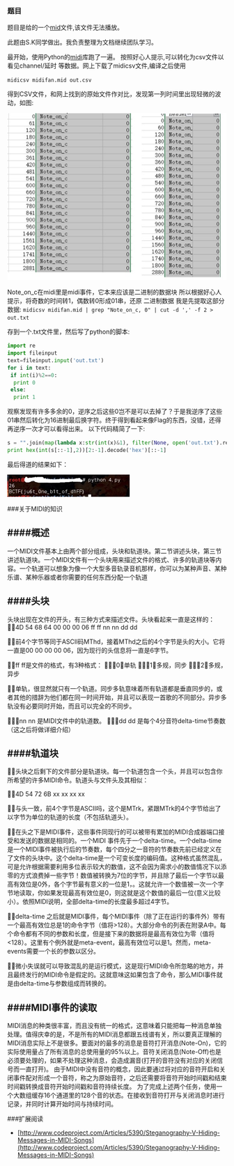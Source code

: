 ### 题目
 题目是给的一个[mid](midifan.mid.ce4c0b4f4d9833b1c728c622f47b300f)文件,该文件无法播放。

此题由S.K同学做出。我负责整理为文档继续团队学习。

最开始，使用Python的[midi](https://github.com/vishnubob/python-midi)库跑了一遍。
按照好心人提示,可以转化为csv文件以看见channel/延时 等数据。网上下载了midicsv文件,编译之后使用

`midicsv midifan.mid out.csv`

得到CSV文件，和网上找到的原始文件作对比，发现第一列时间里出现轻微的波动，如图:

![diff.png](diff.png)

Note_on_c在midi里是midi事件，它本来应该是二进制的数据块
所以根据好心人提示，将奇数的时间转1，偶数转0形成01串，还原 二进制数据
我是先提取这部分数据:
`midicsv midifan.mid | grep "Note_on_c, 0" | cut -d ',' -f 2 >  out.txt`

存到一个.txt文件里，然后写了python的脚本:

```python
import re
import fileinput
text=fileinput.input('out.txt')
for i in text:
 if int(i)%2==0:
  print 0
 else:
  print 1
```
观察发现有许多多余的0，逆序之后这些0岂不是可以去掉了？于是我逆序了这些01串然后转化为16进制最后换字符。终于得到看起来像Flag的东西，没错，还得再逆序一次才可以看得出来。
以下代码精简了一下:

```python
s = "".join(map(lambda x:str(int(x)&1), filter(None, open('out.txt').read().split('\n'))))
print hex(int(s[::-1],2))[2:-1].decode('hex')[::-1]
```
最后得道的结果如下：

![flag.png](flag.png)

###关于MIDI的知识

####概述
---
一个MIDI文件基本上由两个部分组成，头块和轨道块。第二节讲述头块，第三节讲述轨道块。一个MIDI文件有一个头块用来描述文件的格式、许多的轨道块等内容。一个轨道可以想象为像一个大型多音轨录音机那样，你可以为某种声音、某种乐谱、某种乐器或者你需要的任何东西分配一个轨道

####头块
---
头块出现在文件的开头，有三种方式来描述文件。头块看起来一直是这样的：
4D 54 68 64 00 00 00 06 ff ff nn nn dd dd

前4个字节等同于ASCII码MThd，接着MThd之后的4个字节是头的大小。它将一直是00 00 00 00 06，因为现行的头信息将一直是6字节。

ff ff是文件的格式，有3种格式：
0－单轨
1－多规，同步
2－多规，异步

单轨，很显然就只有一个轨道。同步多轨意味着所有轨道都是垂直同步的，或者其他的措辞为他们都在同一时间开始，并且可以表现一首歌的不同部分。异步多轨没有必要同时开始，而且可以完全的不同步。

nn nn 是MIDI文件中的轨道数。
dd dd 是每个4分音符delta-time节奏数（这之后将做详细介绍）

####轨道块
---

头块之后剩下的文件部分是轨道块。每一个轨道包含一个头，并且可以包含你所希望的许多MIDI命令。轨道头与文件头及其相似：

4D 54 72 6B xx xx xx xx

与头一致，前4个字节是ASCII吗，这个是MTrk，紧跟MTrk的4个字节给出了以字节为单位的轨道的长度（不包括轨道头）。

在头之下是MIDI事件，这些事件同现行的可以被带有累加的MIDI合成器端口接受和发送的数据是相同的。一个MIDI 事件先于一个delta-time。一个delta-time是一个MIDI事件被执行后的节奏数，每个四分之一音符的节奏数先前已经定义在了文件的头块中。这个delta-time是一个可变长度的编码值。这种格式虽然混乱，可是允许根据需要利用多位表示较大的数值，这不会因为需求小的数值情况下以添零的方式浪费掉一些字节！数值被转换为7位的字节，并且除了最后一个字节以最高有效位是0外，各个字节最有意义的一位是1，。这就允许一个数值被一次一个字节地读取，你如果发现最高有效位是0，则这就是这个数值的最后一位(意义比较小）。依照MIDI说明，全部delta-time的长度最多超过4字节。

delta-time 之后就是MIDI事件，每个MIDI事件（除了正在运行的事件外）带有一个最高有效位总是1的命令字节（值将>128）。大部分命令的列表在附录A中。每个命令都有不同的参数和长度，但是接下来的数据将是最高有效位为零（值将<128）。这里有个例外就是meta-event，最高有效位可以是1。然而，meta-events需要一个长的参数以区分。

微小失误就可以导致混乱的是运行模式，这是现行MIDI命令所忽略的地方，并且最终发行的MIDI命令是假定的。这就意味这如果包含了命令，那么MIDI事件就是由delta-time与参数组成而转换的。


####MIDI事件的读取
---
MIDI消息的种类很丰富，而且没有统一的格式，这意味着只能把每一种消息单独处理。值得庆幸的是，不是所有的MIDI消息都跟五线谱有关，所以要真正理解的MIDI消息实际上不是很多。要面对的最多的消息是音符打开消息(Note-On)，它的实际使用量占了所有消息的总使用量的95%以上。音符关闭消息(Note-Off)也是必须要处理的，如果不处理这种消息，会造成漏音(打开的音符没有对应的关闭信号而一直打开)。
由于MIDI中没有音符的概念，因此要通过将对应的音符开启和关闭事件配对形成一个音符，称之为原始音符，之后还需要将音符开始时间戳和结束时间戳转换成音符开始时间戳和音符持续长度。
为了完成上述两个任务，使用一个大数组缓存16个通道里的128个音的状态。在接收到音符打开与关闭消息时进行记录，并同时计算开始时间与持续时间。

###扩展阅读

+ [http://www.codeproject.com/Articles/5390/Steganography-V-Hiding-Messages-in-MIDI-Songs](http://www.codeproject.com/Articles/5390/Steganography-V-Hiding-Messages-in-MIDI-Songs)

